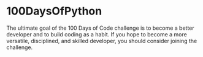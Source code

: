 # 100DaysOfPython
The ultimate goal of the 100 Days of Code challenge is to become a better developer and to build coding as a habit.  If you hope to become a more versatile, disciplined, and skilled developer, you should consider joining the challenge.
